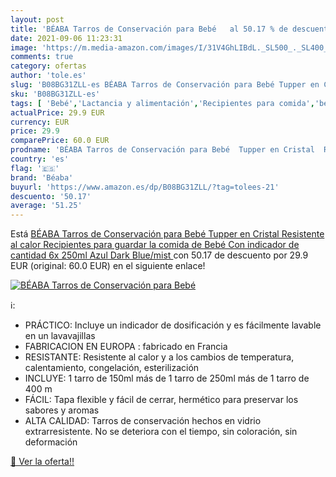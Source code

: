 ```yaml
---
layout: post
title: 'BÉABA Tarros de Conservación para Bebé   al 50.17 % de descuento'
date: 2021-09-06 11:23:31
image: 'https://m.media-amazon.com/images/I/31V4GhLIBdL._SL500_._SL400_.jpg'
comments: true
category: ofertas
author: 'tole.es'
slug: 'B08BG31ZLL-es BÉABA Tarros de Conservación para Bebé Tupper en Cristal...'
sku: 'B08BG31ZLL-es'
tags: [ 'Bebé','Lactancia y alimentación','Recipientes para comida','bebé','béaba', ]
actualPrice: 29.9 EUR
currency: EUR
price: 29.9
comparePrice: 60.0 EUR
prodname: 'BÉABA Tarros de Conservación para Bebé  Tupper en Cristal  Resistente al calor  Recipientes para guardar la comida de Bebé  Con indicador de cantidad  6x 250ml  Azul  Dark Blue/mist '
country: 'es'
flag: '🇪🇸'
brand: 'Béaba'
buyurl: 'https://www.amazon.es/dp/B08BG31ZLL/?tag=tolees-21'
descuento: '50.17'
average: '51.25'
---
```


Está [BÉABA Tarros de Conservación para Bebé  Tupper en Cristal  Resistente al calor  Recipientes para guardar la comida de Bebé  Con indicador de cantidad  6x 250ml  Azul  Dark Blue/mist ](https://www.amazon.es/dp/B08BG31ZLL/?tag=tolees-21) con 50.17 de descuento por 29.9 EUR (original: 60.0 EUR) en el siguiente enlace!

[![BÉABA Tarros de Conservación para Bebé  ](https://m.media-amazon.com/images/I/31V4GhLIBdL._SL500_._SL400_.jpg)](https://www.amazon.es/dp/B08BG31ZLL/?tag=tolees-21)

ℹ️:

- PRÁCTICO: Incluye un indicador de dosificación y es fácilmente lavable en un lavavajillas
- FABRICACION EN EUROPA : fabricado en Francia
- RESISTANTE: Resistente al calor y a los cambios de temperatura, calentamiento, congelación, esterilización
- INCLUYE: 1 tarro de 150ml más de 1 tarro de 250ml más de 1 tarro de 400 m
- FÁCIL: Tapa flexible y fácil de cerrar, hermético para preservar los sabores y aromas
- ALTA CALIDAD: Tarros de conservación hechos en vidrio extrarresistente. No se deteriora con el tiempo, sin coloración, sin deformación

[🛒 Ver la oferta!!](https://www.amazon.es/dp/B08BG31ZLL/?tag=tolees-21)
